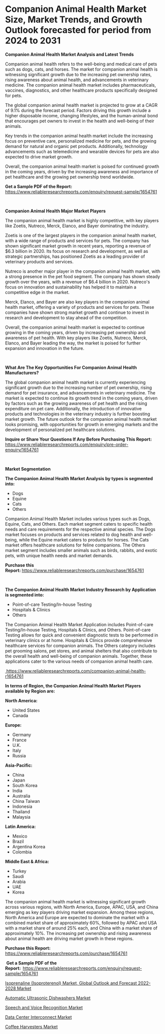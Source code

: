 <p><h1>Companion Animal Health Market Size, Market Trends, and Growth Outlook forecasted for period from 2024 to 2031</h1></p><p><strong>Companion Animal Health Market Analysis and Latest Trends</strong></p>
<p><p>Companion animal health refers to the well-being and medical care of pets such as dogs, cats, and horses. The market for companion animal health is witnessing significant growth due to the increasing pet ownership rates, rising awareness about animal health, and advancements in veterinary medicine. The companion animal health market includes pharmaceuticals, vaccines, diagnostics, and other healthcare products specifically designed for pets.</p><p>The global companion animal health market is projected to grow at a CAGR of 9.1% during the forecast period. Factors driving this growth include a higher disposable income, changing lifestyles, and the human-animal bond that encourages pet owners to invest in the health and well-being of their animals.</p><p>Key trends in the companion animal health market include the increasing focus on preventive care, personalized medicine for pets, and the growing demand for natural and organic pet products. Additionally, technology advancements such as telemedicine and wearable devices for pets are also expected to drive market growth.</p><p>Overall, the companion animal health market is poised for continued growth in the coming years, driven by the increasing awareness and importance of pet healthcare and the growing pet ownership trend worldwide.</p></p>
<p><strong>Get a Sample PDF of the Report:&nbsp;</strong> <a href="https://www.reliableresearchreports.com/enquiry/request-sample/1654761">https://www.reliableresearchreports.com/enquiry/request-sample/1654761</a></p>
<p>&nbsp;</p>
<p><strong>Companion Animal Health Major Market Players</strong></p>
<p><p>The companion animal health market is highly competitive, with key players like Zoetis, Nutreco, Merck, Elanco, and Bayer dominating the industry. </p><p>Zoetis is one of the largest players in the companion animal health market, with a wide range of products and services for pets. The company has shown significant market growth in recent years, reporting a revenue of $6.3 billion in 2020. Its focus on research and development, as well as strategic partnerships, has positioned Zoetis as a leading provider of veterinary products and services.</p><p>Nutreco is another major player in the companion animal health market, with a strong presence in the pet food segment. The company has shown steady growth over the years, with a revenue of $6.4 billion in 2020. Nutreco's focus on innovation and sustainability has helped it to maintain a competitive edge in the market.</p><p>Merck, Elanco, and Bayer are also key players in the companion animal health market, offering a variety of products and services for pets. These companies have shown strong market growth and continue to invest in research and development to stay ahead of the competition.</p><p>Overall, the companion animal health market is expected to continue growing in the coming years, driven by increasing pet ownership and awareness of pet health. With key players like Zoetis, Nutreco, Merck, Elanco, and Bayer leading the way, the market is poised for further expansion and innovation in the future.</p></p>
<p>&nbsp;</p>
<p><strong>What Are The Key Opportunities For Companion Animal Health Manufacturers?</strong></p>
<p><p>The global companion animal health market is currently experiencing significant growth due to the increasing number of pet ownership, rising demand for pet insurance, and advancements in veterinary medicine. The market is expected to continue its growth trend in the coming years, driven by factors such as the growing awareness of pet health and the rising expenditure on pet care. Additionally, the introduction of innovative products and technologies in the veterinary industry is further boosting market growth. The future outlook for the companion animal health market looks promising, with opportunities for growth in emerging markets and the development of personalized pet healthcare solutions.</p></p>
<p><strong>Inquire or Share Your Questions If Any Before Purchasing This Report:</strong> <a href="https://www.reliableresearchreports.com/enquiry/pre-order-enquiry/1654761">https://www.reliableresearchreports.com/enquiry/pre-order-enquiry/1654761</a></p>
<p>&nbsp;</p>
<p><strong>Market Segmentation</strong></p>
<p><strong>The Companion Animal Health Market Analysis by types is segmented into:</strong></p>
<p><ul><li>Dogs</li><li>Equine</li><li>Cats</li><li>Others</li></ul></p>
<p><p>Companion Animal Health Market includes various types such as Dogs, Equine, Cats, and Others. Each market segment caters to specific health needs and care requirements for the respective animal species. The Dogs market focuses on products and services related to dog health and well-being, while the Equine market caters to products for horses. The Cats market offers healthcare solutions for feline companions. The Others market segment includes smaller animals such as birds, rabbits, and exotic pets, with unique health needs and market demands.</p></p>
<p><strong>Purchase this Report:&nbsp;</strong><a href="https://www.reliableresearchreports.com/purchase/1654761">https://www.reliableresearchreports.com/purchase/1654761</a></p>
<p>&nbsp;</p>
<p><strong>The Companion Animal Health Market Industry Research by Application is segmented into:</strong></p>
<p><ul><li>Point-of-care Testing/In-house Testing</li><li>Hospitals & Clinics</li><li>Others</li></ul></p>
<p><p>The Companion Animal Health Market Application includes Point-of-care Testing/In-house Testing, Hospitals & Clinics, and Others. Point-of-care Testing allows for quick and convenient diagnostic tests to be performed in veterinary clinics or at home. Hospitals & Clinics provide comprehensive healthcare services for companion animals. The Others category includes pet grooming salons, pet stores, and animal shelters that also contribute to the overall health and well-being of companion animals. Together, these applications cater to the various needs of companion animal health care.</p></p>
<p><a href="https://www.reliableresearchreports.com/companion-animal-health-r1654761">&nbsp;https://www.reliableresearchreports.com/companion-animal-health-r1654761</a></p>
<p><strong>In terms of Region, the Companion Animal Health Market Players available by Region are:</strong></p>
<p>
    <p> <strong> North America: </strong>
        <ul>
            <li>United States</li>
            <li>Canada</li>
        </ul>
        </p> 
    <p> <strong> Europe: </strong>
        <ul>
            <li>Germany</li>
            <li>France</li>
            <li>U.K.</li>
            <li>Italy</li>
            <li>Russia</li>
        </ul>
        </p> 
    <p> <strong> Asia-Pacific: </strong>
        <ul>
            <li>China</li>
            <li>Japan</li>
            <li>South Korea</li>
            <li>India</li>
            <li>Australia</li>
            <li>China Taiwan</li>
            <li>Indonesia</li>
            <li>Thailand</li>
            <li>Malaysia</li>
        </ul>
        </p> 
    <p> <strong> Latin America: </strong>
        <ul>
            <li>Mexico</li>
            <li>Brazil</li>
            <li>Argentina Korea</li>
            <li>Colombia</li>
        </ul>
        </p> 
    <p> <strong> Middle East & Africa: </strong>
        <ul>
            <li>Turkey</li>
            <li>Saudi</li>
            <li>Arabia</li>
            <li>UAE</li>
            <li>Korea</li>
        </ul>
    </p>
    </p>
<p><p>The companion animal health market is witnessing significant growth across various regions, with North America, Europe, APAC, USA, and China emerging as key players driving market expansion. Among these regions, North America and Europe are expected to dominate the market with a combined market share of approximately 60%, followed by APAC and USA with a market share of around 25% each, and China with a market share of approximately 10%. The increasing pet ownership and rising awareness about animal health are driving market growth in these regions.</p></p>
<p><strong>Purchase this Report: </strong><a href="https://www.reliableresearchreports.com/purchase/1654761">https://www.reliableresearchreports.com/purchase/1654761</a></p>
<p>&nbsp;<strong>Get a Sample PDF of the Report:&nbsp;&nbsp;</strong><a href="https://www.reliableresearchreports.com/enquiry/request-sample/1654761">https://www.reliableresearchreports.com/enquiry/request-sample/1654761</a></p>
<p><strong></strong></p>
<p><p><a href="https://www.linkedin.com/pulse/isoprenaline-isoproterenol-market-global-outlook-forecast-2022-2028-1drhf?trackingId=%2FAZs02OMQuKJU4Hr5uURHA%3D%3D">Isoprenaline (Isoproterenol) Market, Global Outlook and Forecast 2022-2028 Market</a></p><p><a href="https://www.linkedin.com/pulse/strategic-insights-global-automatic-ultrasonic-dishwashers-jfqhf?trackingId=Z%2FITO5CvQ%2FmFSRD4AdU%2B%2BQ%3D%3D">Automatic Ultrasonic Dishwashers Market</a></p><p><a href="https://github.com/jadenRaynor/Market-Research-Report-List-1/blob/main/speech-and-voice-recognition-market.md">Speech and Voice Recognition Market</a></p><p><a href="https://github.com/JordyBecker/Market-Research-Report-List-1/blob/main/data-center-interconnect-market.md">Data Center Interconnect Market</a></p><p><a href="https://www.linkedin.com/pulse/coffee-harvesters-industry-analysis-report-its-market-size-nwpue?trackingId=83VC6fwYTSm1OxgzoevxAg%3D%3D">Coffee Harvesters Market</a></p></p>
